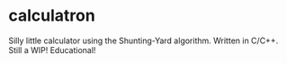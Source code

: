 # calculatron
Silly little calculator using the Shunting-Yard algorithm. Written in C/C++. Still a WIP! Educational!
